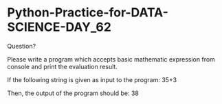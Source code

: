 # Python-Practice-for-DATA-SCIENCE-DAY_62
Question?

Please write a program which accepts basic mathematic expression from console and print the evaluation result.

If the following string is given as input to the program: 35+3 

Then, the output of the program should be: 38
